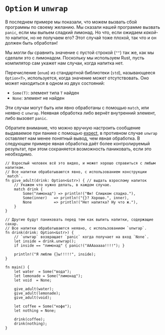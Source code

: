 # `Option` и `unwrap`

В последнем примере мы показали, что можем вызвать сбой программы по своему желанию. Мы сказали нашей программе вызвать `panic`, если мы выпьем сладкий лимонад. Но что, если ожидаем *какой-то* напиток, но не получаем его? Этот случай тоже плохой, так что и он должен быть обработан!

Мы *могли бы* сравнить значение с пустой строкой (`""`) так же, как мы сделали это с лимонадом. Поскольку мы используем Rust, пусть компилятор сам укажет нам случаи, когда напитка нет.

Перечисление (`enum`) из стандартной библиотеки (`std`), называющееся `Option<T>`, используется, когда значение может отсутствовать. Оно может находиться в одном из двух состояний:

- `Some(T)`: элемент типа `T` найден
- `None`: элемент не найден

Эти случаи могут быть или явно обработаны с помощью `match`, или неявно с `unwrap`. Неявная обработка либо вернёт внутренний элемент, либо вызовет `panic`.

Обратите внимание, что можно вручную настроить сообщение выдаваемое при панике с помощью [expect], в противном случае `unwrap` оставляет нам менее понятный вывод, чем явная обработка. В следующем примере явная обработка даёт более контролируемый результат, при этом сохраняется возможность паниковать, если это необходимо.

```rust,editable,ignore,mdbook-runnable
// Взрослый человек всё это видео, и может хорошо справиться с любым напитком.
// Все напитки обрабатываются явно, с использованием конструкции `match`.
fn give_adult(drink: Option<&str>) { // выдать взрослому напиток
    // Укажем что нужно делать, в каждом случае.
    match drink {
        Some("лимонад") => println!("Фи! Слишком сладко."),
        Some(inner)   => println!("{}? Хорошо.", inner),
        None          => println!("Нет напитка? Ну что ж."),
    }
}

// Другие будут паниковать перед тем как выпить напитки, содержащие сахар.
// Все напитки обрабатываются неявно, с использованием `unwrap`.
fn drink(drink: Option<&str>) {
    // `unwrap` возвращает `panic` когда получает на вход `None`.
    let inside = drink.unwrap();
    if inside == "лимонад" { panic!("AAAaaaaa!!!!"); }

    println!("Я люблю {}ы!!!!!", inside);
}

fn main() {
    let water  = Some("вода");
    let lemonade = Some("лимонад");
    let void  = None;

    give_adult(water);
    give_adult(lemonade);
    give_adult(void);

    let coffee = Some("кофе");
    let nothing = None;

    drink(coffee);
    drink(nothing);
}
```


[expect]: https://doc.rust-lang.org/std/option/enum.Option.html#method.expect